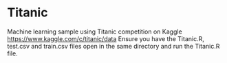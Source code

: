 # Titanic
Machine learning sample using Titanic competition on Kaggle
https://www.kaggle.com/c/titanic/data
Ensure you have the Titanic.R, test.csv and train.csv files open in the same directory and run the Titanic.R file.
